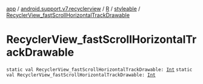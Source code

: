 [app](../../../index.md) / [android.support.v7.recyclerview](../../index.md) / [R](../index.md) / [styleable](index.md) / [RecyclerView_fastScrollHorizontalTrackDrawable](./-recycler-view_fast-scroll-horizontal-track-drawable.md)

# RecyclerView_fastScrollHorizontalTrackDrawable

`static val RecyclerView_fastScrollHorizontalTrackDrawable: `[`Int`](https://kotlinlang.org/api/latest/jvm/stdlib/kotlin/-int/index.html)
`static val RecyclerView_fastScrollHorizontalTrackDrawable: `[`Int`](https://kotlinlang.org/api/latest/jvm/stdlib/kotlin/-int/index.html)